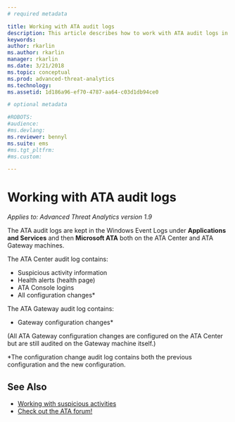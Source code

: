 ```yaml
---
# required metadata

title: Working with ATA audit logs
description: This article describes how to work with ATA audit logs in the Windows Event Log.
keywords:
author: rkarlin
ms.author: rkarlin
manager: rkarlin
ms.date: 3/21/2018
ms.topic: conceptual
ms.prod: advanced-threat-analytics
ms.technology:
ms.assetid: 1d186a96-ef70-4787-aa64-c03d1db94ce0

# optional metadata

#ROBOTS:
#audience:
#ms.devlang:
ms.reviewer: bennyl
ms.suite: ems
#ms.tgt_pltfrm:
#ms.custom:

---
```


# Working with ATA audit logs


*Applies to: Advanced Threat Analytics version 1.9*

The ATA audit logs are kept in the Windows Event Logs under **Applications and Services** and then **Microsoft ATA** both on the ATA Center and ATA Gateway machines.

The ATA Center audit log contains:
-	Suspicious activity information
-	Health alerts (health page)
-	ATA Console logins
-	All configuration changes*

The ATA Gateway audit log contains:
-	Gateway configuration changes* 

(All ATA Gateway configuration changes are configured on the ATA Center but are still audited on the Gateway machine itself.)

*The configuration change audit log contains both the previous configuration and the new configuration.


## See Also
- [Working with suspicious activities](working-with-suspicious-activities.md)
- [Check out the ATA forum!](https://social.technet.microsoft.com/Forums/security/home?forum=mata)
